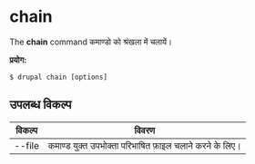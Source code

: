 # chain
The **chain** command कमाण्डो को श्रंखला में चलायें।

**प्रयोग:**
```
$ drupal chain [options] 
```

## उपलब्ध विकल्प
विकल्प | विवरण
-------|-------------
--file | कमाण्ड युक्त उपभोक्ता परिभाषित फ़ाइल चलाने करने के लिए।
